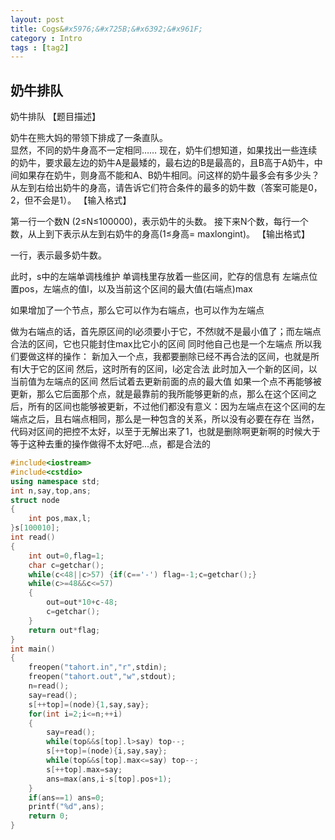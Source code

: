 ```yaml
---
layout: post
title: Cogs&#x5976;&#x725B;&#x6392;&#x961F;
category : Intro 
tags : [tag2]
---
```


## &#x5976;&#x725B;&#x6392;&#x961F;

&#x5976;&#x725B;&#x6392;&#x961F;
&#x3010;&#x9898;&#x76EE;&#x63CF;&#x8FF0;&#x3011;

&#x5976;&#x725B;&#x5728;&#x718A;&#x5927;&#x5988;&#x7684;&#x5E26;&#x9886;&#x4E0B;&#x6392;&#x6210;&#x4E86;&#x4E00;&#x6761;&#x76F4;&#x961F;&#x3002;  
&#x663E;&#x7136;&#xFF0C;&#x4E0D;&#x540C;&#x7684;&#x5976;&#x725B;&#x8EAB;&#x9AD8;&#x4E0D;&#x4E00;&#x5B9A;&#x76F8;&#x540C;&#x2026;&#x2026;
&#x73B0;&#x5728;&#xFF0C;&#x5976;&#x725B;&#x4EEC;&#x60F3;&#x77E5;&#x9053;&#xFF0C;&#x5982;&#x679C;&#x627E;&#x51FA;&#x4E00;&#x4E9B;&#x8FDE;&#x7EED;&#x7684;&#x5976;&#x725B;&#xFF0C;&#x8981;&#x6C42;&#x6700;&#x5DE6;&#x8FB9;&#x7684;&#x5976;&#x725B;A&#x662F;&#x6700;&#x77EE;&#x7684;&#xFF0C;&#x6700;&#x53F3;&#x8FB9;&#x7684;B&#x662F;&#x6700;&#x9AD8;&#x7684;&#xFF0C;&#x4E14;B&#x9AD8;&#x4E8E;A&#x5976;&#x725B;&#xFF0C;&#x4E2D;&#x95F4;&#x5982;&#x679C;&#x5B58;&#x5728;&#x5976;&#x725B;&#xFF0C;&#x5219;&#x8EAB;&#x9AD8;&#x4E0D;&#x80FD;&#x548C;A&#x3001;B&#x5976;&#x725B;&#x76F8;&#x540C;&#x3002;&#x95EE;&#x8FD9;&#x6837;&#x7684;&#x5976;&#x725B;&#x6700;&#x591A;&#x4F1A;&#x6709;&#x591A;&#x5C11;&#x5934;&#xFF1F;
&#x4ECE;&#x5DE6;&#x5230;&#x53F3;&#x7ED9;&#x51FA;&#x5976;&#x725B;&#x7684;&#x8EAB;&#x9AD8;&#xFF0C;&#x8BF7;&#x544A;&#x8BC9;&#x5B83;&#x4EEC;&#x7B26;&#x5408;&#x6761;&#x4EF6;&#x7684;&#x6700;&#x591A;&#x7684;&#x5976;&#x725B;&#x6570;&#xFF08;&#x7B54;&#x6848;&#x53EF;&#x80FD;&#x662F;0&#xFF0C;2&#xFF0C;&#x4F46;&#x4E0D;&#x4F1A;&#x662F;1&#xFF09;&#x3002;
&#x3010;&#x8F93;&#x5165;&#x683C;&#x5F0F;&#x3011;

&#x7B2C;&#x4E00;&#x884C;&#x4E00;&#x4E2A;&#x6570;N (2&#x2264;N&#x2264;100000)&#xFF0C;&#x8868;&#x793A;&#x5976;&#x725B;&#x7684;&#x5934;&#x6570;&#x3002;
&#x63A5;&#x4E0B;&#x6765;N&#x4E2A;&#x6570;&#xFF0C;&#x6BCF;&#x884C;&#x4E00;&#x4E2A;&#x6570;&#xFF0C;&#x4ECE;&#x4E0A;&#x5230;&#x4E0B;&#x8868;&#x793A;&#x4ECE;&#x5DE6;&#x5230;&#x53F3;&#x5976;&#x725B;&#x7684;&#x8EAB;&#x9AD8;(1&#x2264;&#x8EAB;&#x9AD8;= maxlongint)&#x3002;
&#x3010;&#x8F93;&#x51FA;&#x683C;&#x5F0F;&#x3011;

&#x4E00;&#x884C;&#xFF0C;&#x8868;&#x793A;&#x6700;&#x591A;&#x5976;&#x725B;&#x6570;&#x3002;

&#x6B64;&#x65F6;&#xFF0C;s&#x4E2D;&#x7684;&#x5DE6;&#x7AEF;&#x5355;&#x8C03;&#x6808;&#x7EF4;&#x62A4;
&#x5355;&#x8C03;&#x6808;&#x91CC;&#x5B58;&#x653E;&#x7740;&#x4E00;&#x4E9B;&#x533A;&#x95F4;&#xFF0C;&#x8D2E;&#x5B58;&#x7684;&#x4FE1;&#x606F;&#x6709; &#x5DE6;&#x7AEF;&#x70B9;&#x4F4D;&#x7F6E;pos&#xFF0C;&#x5DE6;&#x7AEF;&#x70B9;&#x7684;&#x503C;l&#xFF0C;&#x4EE5;&#x53CA;&#x5F53;&#x524D;&#x8FD9;&#x4E2A;&#x533A;&#x95F4;&#x7684;&#x6700;&#x5927;&#x503C;(&#x53F3;&#x7AEF;&#x70B9;)max

&#x5982;&#x679C;&#x589E;&#x52A0;&#x4E86;&#x4E00;&#x4E2A;&#x8282;&#x70B9;&#xFF0C;&#x90A3;&#x4E48;&#x5B83;&#x53EF;&#x4EE5;&#x4F5C;&#x4E3A;&#x53F3;&#x7AEF;&#x70B9;&#xFF0C;&#x4E5F;&#x53EF;&#x4EE5;&#x4F5C;&#x4E3A;&#x5DE6;&#x7AEF;&#x70B9;

&#x505A;&#x4E3A;&#x53F3;&#x7AEF;&#x70B9;&#x7684;&#x8BDD;&#xFF0C;&#x9996;&#x5148;&#x539F;&#x533A;&#x95F4;&#x7684;l&#x5FC5;&#x987B;&#x8981;&#x5C0F;&#x4E8E;&#x5B83;&#xFF0C;&#x4E0D;&#x7136;l&#x5C31;&#x4E0D;&#x662F;&#x6700;&#x5C0F;&#x503C;&#x4E86;&#xFF1B;&#x800C;&#x5DE6;&#x7AEF;&#x70B9;&#x5408;&#x6CD5;&#x7684;&#x533A;&#x95F4;&#xFF0C;&#x5B83;&#x4E5F;&#x53EA;&#x80FD;&#x5C01;&#x4F4F;max&#x6BD4;&#x5B83;&#x5C0F;&#x7684;&#x533A;&#x95F4;
&#x540C;&#x65F6;&#x4ED6;&#x81EA;&#x5DF1;&#x4E5F;&#x662F;&#x4E00;&#x4E2A;&#x5DE6;&#x7AEF;&#x70B9;
&#x6240;&#x4EE5;&#x6211;&#x4EEC;&#x8981;&#x505A;&#x8FD9;&#x6837;&#x7684;&#x64CD;&#x4F5C;&#xFF1A;
&#x65B0;&#x52A0;&#x5165;&#x4E00;&#x4E2A;&#x70B9;&#xFF0C;&#x6211;&#x90FD;&#x8981;&#x5220;&#x9664;&#x5DF2;&#x7ECF;&#x4E0D;&#x518D;&#x5408;&#x6CD5;&#x7684;&#x533A;&#x95F4;&#xFF0C;&#x4E5F;&#x5C31;&#x662F;&#x6240;&#x6709;l&#x5927;&#x4E8E;&#x5B83;&#x7684;&#x533A;&#x95F4;
&#x7136;&#x540E;&#xFF0C;&#x8FD9;&#x65F6;&#x6240;&#x6709;&#x7684;&#x533A;&#x95F4;&#xFF0C;l&#x5FC5;&#x5B9A;&#x5408;&#x6CD5;
&#x6B64;&#x65F6;&#x52A0;&#x5165;&#x4E00;&#x4E2A;&#x65B0;&#x7684;&#x533A;&#x95F4;&#xFF0C;&#x4EE5;&#x5F53;&#x524D;&#x503C;&#x4E3A;&#x5DE6;&#x7AEF;&#x70B9;&#x7684;&#x533A;&#x95F4;
&#x7136;&#x540E;&#x8BD5;&#x7740;&#x53BB;&#x66F4;&#x65B0;&#x524D;&#x9762;&#x7684;&#x70B9;&#x7684;&#x6700;&#x5927;&#x503C;
&#x5982;&#x679C;&#x4E00;&#x4E2A;&#x70B9;&#x4E0D;&#x518D;&#x80FD;&#x591F;&#x88AB;&#x66F4;&#x65B0;&#xFF0C;&#x90A3;&#x4E48;&#x5B83;&#x540E;&#x9762;&#x90A3;&#x4E2A;&#x70B9;&#xFF0C;&#x5C31;&#x662F;&#x6700;&#x9760;&#x524D;&#x7684;&#x6211;&#x6240;&#x80FD;&#x591F;&#x66F4;&#x65B0;&#x7684;&#x70B9;&#xFF0C;&#x90A3;&#x4E48;&#x5728;&#x8FD9;&#x4E2A;&#x533A;&#x95F4;&#x4E4B;&#x540E;&#xFF0C;&#x6240;&#x6709;&#x7684;&#x533A;&#x95F4;&#x4E5F;&#x80FD;&#x591F;&#x88AB;&#x66F4;&#x65B0;&#xFF0C;&#x4E0D;&#x8FC7;&#x4ED6;&#x4EEC;&#x90FD;&#x6CA1;&#x6709;&#x610F;&#x4E49;&#xFF1A;&#x56E0;&#x4E3A;&#x5DE6;&#x7AEF;&#x70B9;&#x5728;&#x8FD9;&#x4E2A;&#x533A;&#x95F4;&#x7684;&#x5DE6;&#x7AEF;&#x70B9;&#x4E4B;&#x540E;&#xFF0C;&#x4E14;&#x53F3;&#x7AEF;&#x70B9;&#x76F8;&#x540C;&#xFF0C;&#x90A3;&#x4E48;&#x662F;&#x4E00;&#x79CD;&#x5305;&#x542B;&#x7684;&#x5173;&#x7CFB;&#xFF0C;&#x6240;&#x4EE5;&#x6CA1;&#x6709;&#x5FC5;&#x8981;&#x5728;&#x5B58;&#x5728;
&#x5F53;&#x7136;&#xFF0C;&#x4EE3;&#x7801;&#x5BF9;&#x533A;&#x95F4;&#x7684;&#x628A;&#x63A7;&#x4E0D;&#x592A;&#x597D;&#xFF0C;&#x4EE5;&#x81F3;&#x4E8E;&#x65E0;&#x89E3;&#x51FA;&#x6765;&#x4E86;1&#xFF0C;&#x4E5F;&#x5C31;&#x662F;&#x5220;&#x9664;&#x554A;&#x66F4;&#x65B0;&#x554A;&#x7684;&#x65F6;&#x5019;&#x5927;&#x4E8E;&#x7B49;&#x4E8E;&#x8FD9;&#x79CD;&#x53BB;&#x91CD;&#x7684;&#x64CD;&#x4F5C;&#x505A;&#x5F97;&#x4E0D;&#x592A;&#x597D;&#x5427;...&#x70B9;&#xFF0C;&#x90FD;&#x662F;&#x5408;&#x6CD5;&#x7684;


```cpp 
#include<iostream>
#include<cstdio>
using namespace std;
int n,say,top,ans;
struct node
{
	int pos,max,l;
}s[100010];
int read() 
{
    int out=0,flag=1;
    char c=getchar();
    while(c<48||c>57) {if(c=='-') flag=-1;c=getchar();}
    while(c>=48&&c<=57)
    {
        out=out*10+c-48;
        c=getchar();
    }
    return out*flag;
}
int main()
{
	freopen("tahort.in","r",stdin);
	freopen("tahort.out","w",stdout);
	n=read();
	say=read();
	s[++top]=(node){1,say,say};
	for(int i=2;i<=n;++i)
	{
		say=read();
		while(top&&s[top].l>say) top--;
		s[++top]=(node){i,say,say};
		while(top&&s[top].max<=say) top--; 
		s[++top].max=say;
		ans=max(ans,i-s[top].pos+1);
	}
	if(ans==1) ans=0;
	printf("%d",ans);
	return 0;
}
``` 
